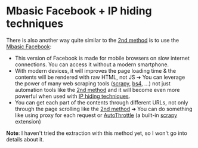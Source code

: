 # Mbasic Facebook + IP hiding techniques

There is also another way quite similar to the [2nd method](#2) is to use the [Mbasic Facebook](https://mbasic.facebook.com):
- This version of Facebook is made for mobile browsers on slow internet connections. You can access it without a modern smartphone.
- With modern devices, it will improves the page loading time & the contents will be rendered with raw HTML, not JS ➔ You can leverage the power of many web scraping tools ([scrapy](https://scrapy.org), [bs4](https://pypi.org/project/beautifulsoup4), ...) not just automation tools like the [2nd method](#2) and it will become even more powerful when used with [IP hiding techniques](#ii-ip-hiding-techniques). 
- You can get each part of the contents through different URLs, not only through the page scrolling like the [2nd method](#2) ➔ You can do something like using proxy for each request or [AutoThrottle](https://doc.scrapy.org/en/latest/topics/autothrottle.html) (a built-in [scrapy](https://scrapy.org) extension)

**Note**: I haven't tried the extraction with this method yet, so I won't go into details about it.